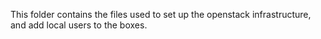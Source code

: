 This folder contains the files used to set up the openstack infrastructure, and add local users to the boxes.
